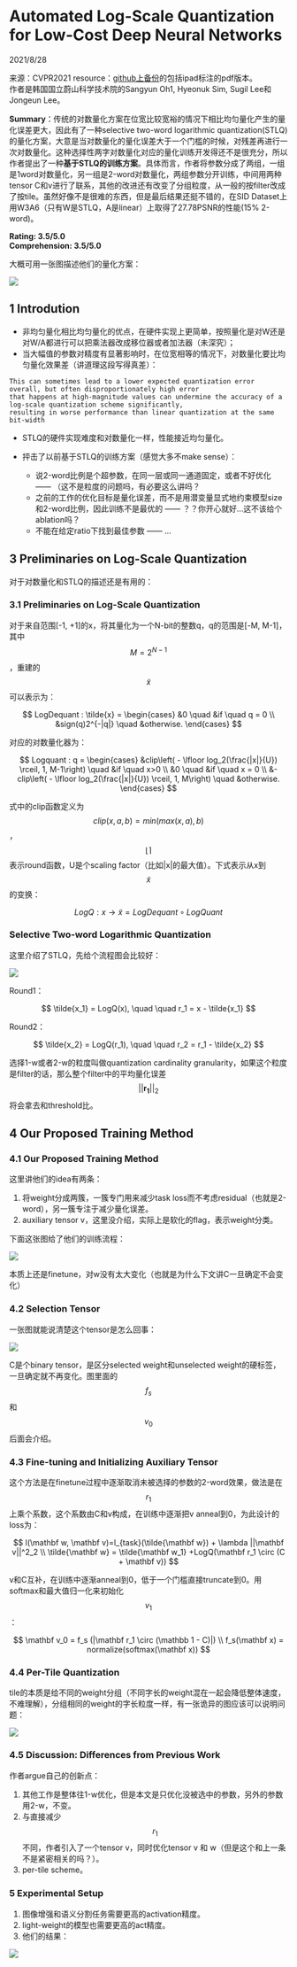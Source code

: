 # Automated Log-Scale Quantization for Low-Cost Deep Neural Networks  

2021/8/28  

来源：CVPR2021
resource：[github上备份](https://github.com/YouCaiJun98/YouCaiJun98.github.io/blob/master/articles/ModelCompression/Quantization/Oh_Automated_Log-Scale_Quantization_for_Low-Cost_.pdf)的包括ipad标注的pdf版本。  
作者是韩国国立蔚山科学技术院的Sangyun Oh1, Hyeonuk Sim, Sugil Lee和Jongeun Lee。  

**Summary**：传统的对数量化方案在位宽比较宽裕的情况下相比均匀量化产生的量化误差更大，因此有了一种selective two-word logarithmic quantization(STLQ)的量化方案，大意是当对数量化的量化误差大于一个门槛的时候，对残差再进行一次对数量化。这种选择性两字对数量化对应的量化训练开发得还不是很充分，所以作者提出了一种**基于STLQ的训练方案**。具体而言，作者将参数分成了两组，一组是1word对数量化，另一组是2-word对数量化，两组参数分开训练，中间用两种tensor C和v进行了联系，其他的改进还有改变了分组粒度，从一般的按filter改成了按tile。虽然好像不是很难的东西，但是最后结果还挺不错的，在SID Dataset上用W3A6（只有W是STLQ，A是linear）上取得了27.78PSNR的性能(15% 2-word)。    

**Rating: 3.5/5.0**  
**Comprehension: 3.5/5.0**  

大概可用一张图描述他们的量化方案：  

![](https://raw.githubusercontent.com/YouCaiJun98/MyPicBed/main/imgs/202108280005.png)  

## 1 Introdution  
* 非均匀量化相比均匀量化的优点，在硬件实现上更简单，按照量化是对W还是对W/A都进行可以把乘法器改成移位器或者加法器（未深究）；  
* 当大幅值的参数对精度有显著影响时，在位宽相等的情况下，对数量化要比均匀量化效果差（讲道理这段写得真差）：  

```   
This can sometimes lead to a lower expected quantization error overall, but often disproportionately high error 
that happens at high-magnitude values can undermine the accuracy of a log-scale quantization scheme significantly, 
resulting in worse performance than linear quantization at the same bit-width
```  

* STLQ的硬件实现难度和对数量化一样，性能接近均匀量化。  

* 抨击了以前基于STLQ的训练方案（感觉大多不make sense）：  
    * 说2-word比例是个超参数，在同一层或同一通道固定，或者不好优化 —— （这不是粒度的问题吗，有必要这么讲吗？  
    * 之前的工作的优化目标是量化误差，而不是用潜变量显式地约束模型size和2-word比例，因此训练不是最优的 —— ？？你开心就好...这不该给个ablation吗？  
    * 不能在给定ratio下找到最佳参数 —— ...  

## 3 Preliminaries on Log-Scale Quantization  
对于对数量化和STLQ的描述还是有用的：  

### 3.1 Preliminaries on Log-Scale Quantization  
对于来自范围[-1, +1]的x，将其量化为一个N-bit的整数q，q的范围是[-M, M-1]，其中$$M=2^{N-1}$$，重建的$$\tilde{x}$$可以表示为：  

$$  
LogDequant : \tilde{x} = 
\begin{cases} 
    &0 \quad &if \quad q = 0 \\ 
    &sign(q)2^{-|q|} \quad &otherwise.
\end{cases}
$$  

对应的对数量化器为：  

$$  
Logquant : q = 
\begin{cases} 
    &clip\left( - \lfloor log_2(\frac{|x|}{U}) \rceil, 1, M-1\right) \quad &if \quad x>0 \\
    &0 \quad &if \quad x = 0 \\ 
    &-clip\left( - \lfloor log_2(\frac{|x|}{U}) \rceil, 1, M\right) \quad &otherwise.
\end{cases}
$$  

式中的clip函数定义为$$clip(x,a,b) = min(max(x,a),b)$$，$$\lfloor \rceil$$表示round函数，U是个scaling factor（比如|x|的最大值）。下式表示从x到$$\tilde{x}$$的变换：  

$$  
LogQ : x → \tilde{x} = LogDequant \circ LogQuant
$$  

### Selective Two-word Logarithmic Quantization  
这里介绍了STLQ，先给个流程图会比较好：  

![](https://raw.githubusercontent.com/YouCaiJun98/MyPicBed/main/imgs/202108280001.png)  

Round1：  

$$  
\tilde{x_1} = LogQ(x), \quad \quad r_1 = x - \tilde{x_1}
$$  

Round2：  

$$  
\tilde{x_2} = LogQ(r_1), \quad \quad r_2 = r_1 - \tilde{x_2}
$$  

选择1-w或者2-w的粒度叫做quantization cardinality granularity，如果这个粒度是filter的话，那么整个filter中的平均量化误差$$||\mathbf{r_1}||_2$$将会拿去和threshold比。  

## 4 Our Proposed Training Method  
### 4.1 Our Proposed Training Method  
这里讲他们的idea有两条：  
1. 将weight分成两簇，一簇专门用来减少task loss而不考虑residual（也就是2-word），另一簇专注于减少量化误差。  
2. auxiliary tensor v，这里没介绍，实际上是软化的flag，表示weight分类。  

下面这张图给了他们的训练流程：  

![](https://raw.githubusercontent.com/YouCaiJun98/MyPicBed/main/imgs/202108280002.png)  

本质上还是finetune，对w没有太大变化（也就是为什么下文讲C一旦确定不会变化）  

### 4.2 Selection Tensor  
一张图就能说清楚这个tensor是怎么回事：  

![](https://raw.githubusercontent.com/YouCaiJun98/MyPicBed/main/imgs/202108280003.png)  

C是个binary tensor，是区分selected weight和unselected weight的硬标签，一旦确定就不再变化。图里面的$$f_s$$和$$v_0$$后面会介绍。  

### 4.3 Fine-tuning and Initializing Auxiliary Tensor  
这个方法是在finetune过程中逐渐取消未被选择的参数的2-word效果，做法是在$$r_1$$上乘个系数，这个系数由C和v构成，在训练中逐渐把v anneal到0，为此设计的loss为：  

$$  
l(\mathbf w, \mathbf v)=l_{task}(\tilde{\mathbf w}) + \lambda ||\mathbf v||^2_2 \\
\tilde{\mathbf w} = \tilde{\mathbf w_1} +LogQ(\mathbf r_1 \circ (C + \mathbf v))
$$  

v和C互补，在训练中逐渐anneal到0，低于一个门槛直接truncate到0。用softmax和最大值归一化来初始化$$v_1$$：  

$$  
\mathbf v_0 = f_s (|\mathbf r_1 \circ (\mathbb 1 - C)|) \\
f_s(\mathbf x) = normalize(softmax(\mathbf x))
$$  

### 4.4 Per-Tile Quantization  
tile的本质是给不同的weight分组（不同字长的weight混在一起会降低整体速度，不难理解），分组相同的weight的字长粒度一样，有一张诡异的图应该可以说明问题：  

![](https://raw.githubusercontent.com/YouCaiJun98/MyPicBed/main/imgs/202108280004.png)  

### 4.5 Discussion: Differences from Previous Work  
作者argue自己的创新点：  
1. 其他工作是整体往1-w优化，但是本文是只优化没被选中的参数，另外的参数用2-w，不变。  
2. 与直接减少$$r_1$$不同，作者引入了一个tensor v，同时优化tensor v 和 w（但是这个和上一条不是紧密相关的吗？）。  
3. per-tile scheme。  

### 5 Experimental Setup  
1. 图像增强和语义分割任务需要更高的activation精度。  
2. light-weight的模型也需要更高的act精度。  
3. 他们的结果：  

![](https://raw.githubusercontent.com/YouCaiJun98/MyPicBed/main/imgs/202108280006.png)  
